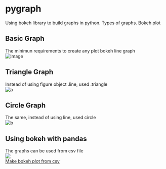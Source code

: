 # pygraph
Using bokeh library to build graphs in python. Types of graphs. Bokeh plot

## Basic Graph
The minimun requirements to create any plot bokeh line graph  
![image](https://i.imgur.com/Qq0njDu.png)

## Triangle Graph  
Instead of using figure object .line, used .triangle  
![a](https://i.imgur.com/ZCoKhyX.png)

## Circle Graph
The same, instead of using line, used circle  
![b](https://i.imgur.com/jpT4iEf.png)

## Using bokeh with pandas
The graphs can be used from csv file   
![](https://i.imgur.com/WXY4vzS.png)   
[Make bokeh plot from csv](https://github.com/Khantanjil/pygraph/tree/master/all_graphs/bokeh%20with%20pandas)   
